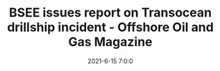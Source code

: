 ---
"title": "BSEE issues report on Transocean drillship incident - Offshore Oil and Gas Magazine"
"date": "2021-6-15 7:0:0"
"feed_name": "GOOGLENEWS"
"feed_website": "https://news.google.com/search?q=drilling%2Bincident&hl=en-US&gl=US&ceid=US:en"
"feed_rss": "https://news.google.com/rss/search?q=drilling%2Bincident&hl=en-US&gl=US&ceid=US:en"
"link": "https://www.offshore-mag.com/rigs-vessels/article/14205307/bsee-issues-report-on-transocean-drillship-incident"
"file": "_posts/2021-6-15-7-0-0_GOOGLENEWS_1dcb491cf9307fad3c5a0127ecd5805d889c70e5.md"
"accident": "0"
"drilling": "0"
---